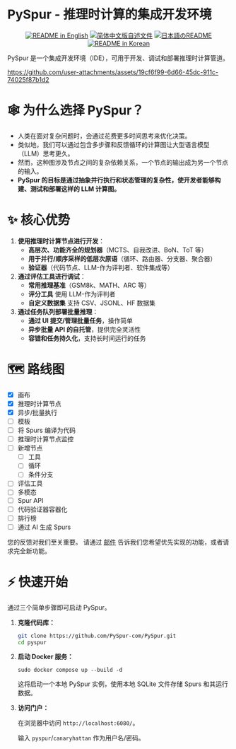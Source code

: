 # PySpur - 推理时计算的集成开发环境

<p align="center">
  <a href="./README.md"><img alt="README in English" src="https://img.shields.io/badge/English-blue"></a>
  <a href="./README_CN.md"><img alt="简体中文版自述文件" src="https://img.shields.io/badge/简体中文-blue"></a>
  <a href="./README_JA.md"><img alt="日本語のREADME" src="https://img.shields.io/badge/日本語-blue"></a>
  <a href="./README_KR.md"><img alt="README in Korean" src="https://img.shields.io/badge/한국어-blue"></a>
</p>

PySpur 是一个集成开发环境（IDE），可用于开发、调试和部署推理时计算管道。

https://github.com/user-attachments/assets/19cf6f99-6d66-45dc-911c-74025f87b1d2

# 🕸️ 为什么选择 PySpur？

* 人类在面对复杂问题时，会通过花费更多时间思考来优化决策。
* 类似地，我们可以通过包含多步骤和反馈循环的计算图让大型语言模型（LLM）思考更久。
* 然而，这种图涉及节点之间的复杂依赖关系，一个节点的输出成为另一个节点的输入。
* **PySpur 的目标是通过抽象并行执行和状态管理的复杂性，使开发者能够构建、测试和部署这样的 LLM 计算图。**

# ✨ 核心优势

1. **使用推理时计算节点进行开发**：
    * **高层次、功能齐全的规划器**（MCTS、自我改进、BoN、ToT 等）
    * **用于并行/顺序采样的低层次原语**（循环、路由器、分支器、聚合器）
    * **验证器**（代码节点、LLM-作为评判者、软件集成等）
2. **通过评估工具进行调试**：
    * **常用推理基准**（GSM8k、MATH、ARC 等）
    * **评分工具** 使用 LLM-作为评判者
    * **自定义数据集** 支持 CSV、JSONL、HF 数据集
3. **通过任务队列部署批量推理**：
    * **通过 UI 提交/管理批量任务**，操作简单
    * **异步批量 API 的自托管**，提供完全灵活性
    * **容错和任务持久化**，支持长时间运行的任务

# 🗺️ 路线图

- [X] 画布
- [X] 推理时计算节点
- [X] 异步/批量执行
- [ ] 模板
- [ ] 将 Spurs 编译为代码
- [ ] 推理时计算节点监控
- [ ] 新增节点
    - [ ] 工具
    - [ ] 循环
    - [ ] 条件分支
- [ ] 评估工具
- [ ] 多模态
- [ ] Spur API
- [ ] 代码验证器容器化
- [ ] 排行榜
- [ ] 通过 AI 生成 Spurs

您的反馈对我们至关重要。
请通过 [邮件](mailto:founders@pyspur.dev?subject=Feature%20Request&body=I%20want%20this%20feature%3Ai) 告诉我们您希望优先实现的功能，或者请求完全新功能。

# ⚡ 快速开始

通过三个简单步骤即可启动 PySpur。

1. **克隆代码库：**
    ```sh
    git clone https://github.com/PySpur-com/PySpur.git
    cd pyspur
    ```

2. **启动 Docker 服务：**

    ```sudo docker compose up --build -d```

    这将启动一个本地 PySpur 实例，使用本地 SQLite 文件存储 Spurs 和其运行数据。

3. **访问门户：**

    在浏览器中访问 `http://localhost:6080/`。

    输入 `pyspur`/`canaryhattan` 作为用户名/密码。
